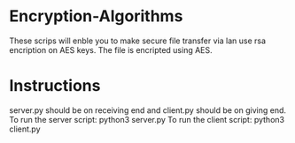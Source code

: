 # Encryption-Algorithms
These scrips will enble you to make secure file transfer via lan use rsa encription on AES keys.
The file is encripted using AES.
# Instructions
server.py should be on receiving end and client.py should be on giving end.
To run the server script: python3 server.py 
To run the client script: python3 client.py 
